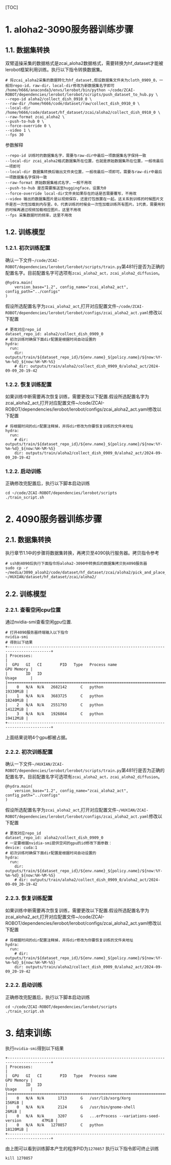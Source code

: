 [TOC]
# 1. aloha2-3090服务器训练步骤
## 1.1. 数据集转换
双臂遥操采集的数据格式是zcai_aloha2数据格式，需要转换为hf_dataset才能被lerobot框架利用训练。执行以下指令转换数据集。
```
# 将zcai_aloha2采集的数据转化为hf_dataset,假设数据集文件夹为cloth_0909_0，一般将repo-id，raw-dir，local-dir修改为新数据集名字即可
/home/h666/anaconda3/envs/lerobot/bin/python ~/code/ZCAI-ROBOT/dependencies/lerobot/lerobot/scripts/push_dataset_to_hub.py \
--repo-id aloha2/collect_dish_0910_0 \
--raw-dir /home/h666/code/dataset/raw/collect_dish_0910_0 \
--local-dir /home/h666/code/dataset/hf_dataset/zcai/aloha2/collect_dish_0910_0 \
--raw-format zcai_aloha2 \
--push-to-hub 0 \
--force-override 0 \
--video 1 \
--fps 30
```
参数解释
```
--repo-id 训练时的数据集名字，需要与raw-dir中最后一项数据集名字保持一致
--local-dir zcai_aloha2格式数据集所在位置，也就是原始数据集所在位置，一般改最后一项即可
--local-dir 数据集转换后输出文件夹位置，一般改最后一项即可。需要与raw-dir中最后一项数据集名字保持一致
--raw-format 原始数据集格式名字，一般不用改
--push-to-hub 是否需要推送至huggingface，设置为0
--force-override local-dir文件夹如果存在的话是否需要覆写，不用改
--video 输出的数据集图片是以视频保存，还是打包放置在一起。这关系到训练的时候图片文件是否一次性加载到内存里。0，代表训练的时候会一次性加载训练所有图片。1代表，需要用到的时候再通过视频加载相应图片。这里不用改
--fps 采集数据时的频率，这里不用改
```
## 1.2. 训练模型
### 1.2.1. 初次训练配置
确认一下文件```~/code/ZCAI-ROBOT/dependencies/lerobot/lerobot/scripts/train.py```第481行是否为正确的配置名字。目前配置名字可选项有```zcai_aloha2_act，zcai_aloha2_diffusion```。
```
@hydra.main(
    version_base="1.2", config_name="zcai_aloha2_act", config_path="../configs"
)
```
假设所选配置名字为```zcai_aloha2_act```,打开对应配置文件```~/code/ZCAI-ROBOT/dependencies/lerobot/lerobot/configs/zcai_aloha2_act.yaml```修改以下配置
```
# 更改对应repo_id
dataset_repo_id: aloha2/collect_dish_0909_0
# 初次训练时确保下面dir配置是根据时间自动设置的
hydra:
  run:
    dir: outputs/train/${dataset_repo_id}/${env.name}_${policy.name}/${now:%Y-%m-%d}_${now:%H-%M-%S}
    # dir: outputs/train/aloha2/collect_dish_0909_0/aloha2_act/2024-09-09_20-19-42
```
### 1.2.2. 恢复训练配置
如果训练中断需要再次恢复训练，需要更改以下配置.假设所选配置名字为zcai_aloha2_act,打开对应配置文件~/code/ZCAI-ROBOT/dependencies/lerobot/lerobot/configs/zcai_aloha2_act.yaml修改以下配置
```
# 将根据时间的dir配置注释掉，并将dir修改为你要恢复训练的文件夹地址
hydra:
  run:
    # dir: outputs/train/${dataset_repo_id}/${env.name}_${policy.name}/${now:%Y-%m-%d}_${now:%H-%M-%S}
    dir: outputs/train/aloha2/collect_dish_0909_0/aloha2_act/2024-09-09_20-19-42
```
### 1.2.2. 启动训练
正确修改完配置后，执行以下脚本启动训练
```
cd ~/code/ZCAI-ROBOT/dependencies/lerobot/scripts
./train_script.sh
```
# 2. 4090服务器训练步骤
## 2.1. 数据集转换
执行章节1.1中的步骤将数据集转换，再拷贝至4090执行服务器。拷贝指令参考
```
# ssh到4090后执行下面指令将aloha2-3090中转换后的数据集拷贝到4090服务器
sudo cp -r ~/media/3090_aloah2/code/dataset/hf_dataset/zcai/aloha2/pick_and_place_0809_0/ ~/HUXIAN/dataset/hf_dataset/zcai/aloha2/
```
## 2.2. 训练模型
### 2.2.1. 查看空闲cpu位置
通过nvidia-smi查看空闲gpu位置.
```
# 打开4090服务器终端输入以下指令
nvidia-smi
# 得到以下结果
+-----------------------------------------------------------------------------------------+
| Processes:                                                                              |
|  GPU   GI   CI        PID   Type   Process name                              GPU Memory |
|        ID   ID                                                               Usage      |
|=========================================================================================|
|    0   N/A  N/A   2682142      C   python                                      19330MiB |
|    1   N/A  N/A   3683725      C   python                                      18240MiB |
|    2   N/A  N/A   2551793      C   python                                      14122MiB |
|    3   N/A  N/A   1926864      C   python                                      19412MiB |
+-----------------------------------------------------------------------------------------+
```
上面结果说明4个gpu都被占据。
### 2.2.2. 初次训练配置
确认一下文件```~/HUXIAN/ZCAI-ROBOT/dependencies/lerobot/lerobot/scripts/train.py```第481行是否为正确的配置名字。目前配置名字可选项有```zcai_aloha2_act，zcai_aloha2_diffusion```。
```
@hydra.main(
    version_base="1.2", config_name="zcai_aloha2_act", config_path="../configs"
)
```
假设所选配置名字为```zcai_aloha2_act```,打开对应配置文件```~/HUXIAN/ZCAI-ROBOT/dependencies/lerobot/lerobot/configs/zcai_aloha2_act.yaml```修改以下配置
```
# 更改对应repo_id
dataset_repo_id: aloha2/collect_dish_0909_0
# 一定要根据nvidia-smi提供空闲的gpu的id修改下面参数：
device: cuda:1
# 初次训练时确保下面dir配置是根据时间自动设置的
hydra:
  run:
    dir: outputs/train/${dataset_repo_id}/${env.name}_${policy.name}/${now:%Y-%m-%d}_${now:%H-%M-%S}
    # dir: outputs/train/aloha2/collect_dish_0909_0/aloha2_act/2024-09-09_20-19-42
```

### 2.2.3. 恢复训练配置
如果训练中断需要再次恢复训练，需要更改以下配置.假设所选配置名字为zcai_aloha2_act,打开对应配置文件~/code/ZCAI-ROBOT/dependencies/lerobot/lerobot/configs/zcai_aloha2_act.yaml修改以下配置
```
# 将根据时间的dir配置注释掉，并将dir修改为你要恢复训练的文件夹地址
hydra:
  run:
    # dir: outputs/train/${dataset_repo_id}/${env.name}_${policy.name}/${now:%Y-%m-%d}_${now:%H-%M-%S}
    dir: outputs/train/aloha2/collect_dish_0909_0/aloha2_act/2024-09-09_20-19-42
```
### 2.2.2. 启动训练
正确修改完配置后，执行以下脚本启动训练
```
cd ~/code/ZCAI-ROBOT/dependencies/lerobot/scripts
./train_script.sh
```
# 3. 结束训练
执行```nvidia-smi```得到以下结果
```
+-----------------------------------------------------------------------------------------+
| Processes:                                                                              |
|  GPU   GI   CI        PID   Type   Process name                              GPU Memory |
|        ID   ID                                                               Usage      |
|=========================================================================================|
|    0   N/A  N/A      1713      G   /usr/lib/xorg/Xorg                            156MiB |
|    0   N/A  N/A      2124      G   /usr/bin/gnome-shell                           26MiB |
|    0   N/A  N/A      3207      G   ...erProcess --variations-seed-version         47MiB |
|    0   N/A  N/A   1270857      C   python                                      18120MiB |
+-----------------------------------------------------------------------------------------+
```
由上图可以看到训练脚本产生的程序PID为```1270857```
执行以下指令即可终止训练
```
kill 1270857
```




